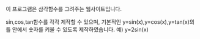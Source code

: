 이 프로그램은 삼각함수를 그려주는 웹사이트입니다.

sin,cos,tan함수를 각각 제작할 수 있으며, 기본적인 y=sin(x),y=cos(x),y=tan(x)의 틀 안에서 숫자를 키울 수 있도록 제작하였습니다.
예) y=2sin(x)